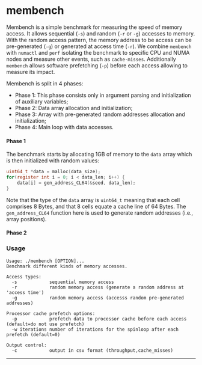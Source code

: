 # membench

Membench is a simple benchmark for measuring the speed of memory access. It allows sequential (`-s`) and random (`-r` or
`-g`) accesses to memory. With the random access pattern, the memory address to be access can be pre-generated (`-g`) or 
generated at access time (`-r`). We combine `membench` with `numactl` and `perf` isolating the benchmark to specific
CPU and NUMA nodes and measure other events, such as `cache-misses`. Additionally `membench` allows software prefetching 
(`-p`) before each access allowing to measure its impact.

Membench is split in 4 phases:
- Phase 1: This phase consists only in argument parsing and initialization of auxiliary variables;
- Phase 2: Data array allocation and initialization;
- Phase 3: Array with pre-generated random addresses allocation and initialization;
- Phase 4: Main loop with data accesses.

#### Phase 1
The benchmark starts by allocating 1GB of memory to the `data` array which is then initialized with random values:
```c
uint64_t *data = malloc(data_size);
for(register int i = 0; i < data_len; i++) {
    data[i] = gen_address_CL64(&seed, data_len);
}
```
Note that the type of the `data` array is `uint64_t` meaning that each cell comprises 8 Bytes, and that 8 cells equate a
cache line of 64 Bytes. The `gen_address_CL64` function here is used to generate random addresses (i.e., array 
positions).

#### Phase 2






### Usage

```
Usage: ./membench [OPTION]...
Benchmark different kinds of memory accesses.

Access types:
  -s            sequential memory access
  -r            random memory access (generate a random address at 'access time')
  -g            random memory access (accesss random pre-generated addresses)

Processor cache prefetch options:
  -p            prefetch data to processor cache before each access (default=do not use prefetch)
  -w iterations number of iterations for the spinloop after each prefetch (default=0)

Output control:
  -c            output in csv format (throughput,cache_misses)
```


---

[//]: # (### Running on Grid 5000)

[//]: # ()
[//]: # (Pushing the code to the site:)

[//]: # (```)

[//]: # (./scripts/push-code.sh grenoble.g5k)

[//]: # (```)

[//]: # ()
[//]: # (Passive reservation:)

[//]: # (```)

[//]: # (oarsub -t exotic -p "cluster='troll'" -t deploy -l nodes=1,walltime=1 "./scripts/deploy-test.sh <test_name> <n_runs>")

[//]: # (```)
